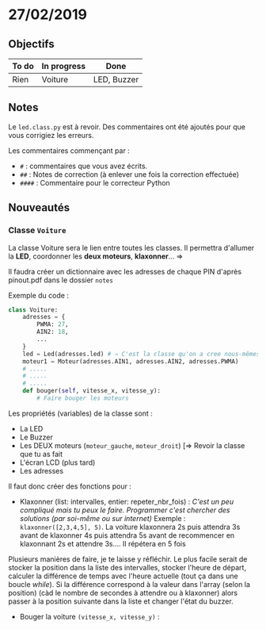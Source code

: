 # 27/02/2019

## Objectifs

| To do | In progress | Done
|--|--|--|
| Rien | Voiture | LED, Buzzer

## Notes

Le `led.class.py` est à revoir. Des commentaires ont été ajoutés pour que vous corrigiez les erreurs.

Les commentaires commençant par :
-  `#`  : commentaires que vous avez écrits.
- `##` : Notes de correction (à enlever une fois la correction effectuée)
- `####` : Commentaire pour le correcteur Python

## Nouveautés

### Classe `Voiture`

La classe Voiture sera le lien entre toutes les classes. Il permettra d'allumer la **LED**, coordonner les **deux moteurs**, **klaxonner**... ⇒ 

Il faudra créer un dictionnaire avec les adresses de chaque PIN d'après pinout.pdf dans le dossier `notes`

Exemple du code : 
```py
class Voiture:
	adresses = {
		PWMA: 27,
		AIN2: 18,
		...
	}
	led = Led(adresses.led) # ⇒ C'est la classe qu'on a cree nous-mêmes
	moteur1 = Moteur(adresses.AIN1, adresses.AIN2, adresses.PWMA)
	# .....
	# .....
	# .....
	def bouger(self, vitesse_x, vitesse_y):
		# Faire bouger les moteurs
```

Les propriétés (variables) de la classe sont : 

- La LED
- Le Buzzer
- Les DEUX moteurs (`moteur_gauche`, `moteur_droit`) [⇒ Revoir la classe que tu as fait 
- L'écran LCD (plus tard)
- Les adresses

Il faut donc créer des fonctions pour :

- Klaxonner (list: intervalles, entier: repeter_nbr_fois)  :
*C'est un peu compliqué mais tu peux le faire. Programmer c'est chercher des solutions (par soi-même ou sur internet)*
Exemple : `klaxonner([2,3,4,5], 5)`. 
La voiture klaxonnera 2s puis attendra 3s avant de klaxonner 4s puis attendra 5s avant de recommencer en klaxonnant 2s et attendre 3s.... Il répétera en 5 fois

Plusieurs manières de faire, je te laisse y réfléchir. Le plus facile serait de stocker la position dans la liste des intervalles, stocker l'heure de départ, calculer la différence de temps avec l'heure actuelle (tout ça dans une boucle *while*). Si la différence correspond à la valeur dans l'array (selon la position) (càd le nombre de secondes à attendre ou à klaxonner) alors passer à la position suivante dans la liste et changer l'état du buzzer.

- Bouger la voiture `(vitesse_x, vitesse_y)` :

<!--stackedit_data:
eyJoaXN0b3J5IjpbMTY0MTAwODA5MywxMTMxOTM5OTY5LDQwOD
g5Njg2M119
-->